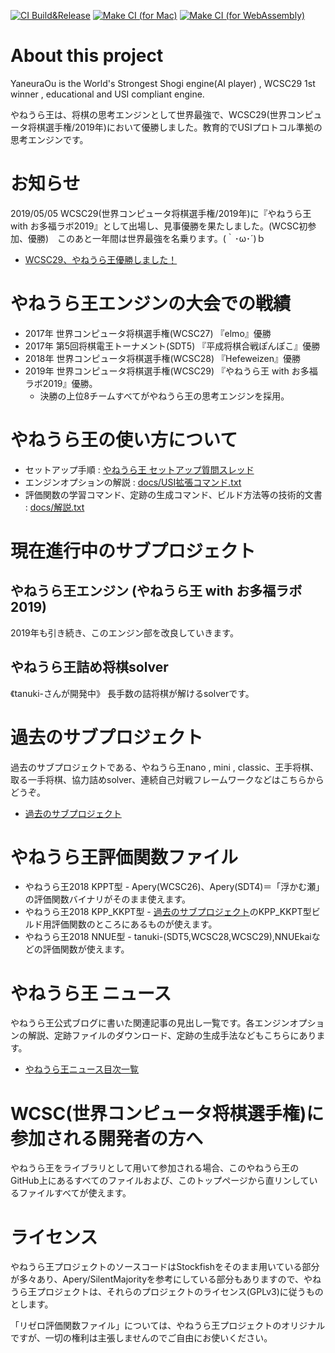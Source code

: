 [![CI Build&Release](https://github.com/mizar/YaneuraOu.wasm/actions/workflows/release.yml/badge.svg)](https://github.com/mizar/YaneuraOu.wasm/actions/workflows/release.yml)
[![Make CI (for Mac)](https://github.com/mizar/YaneuraOu.wasm/actions/workflows/make-mac.yml/badge.svg)](https://github.com/mizar/YaneuraOu.wasm/actions/workflows/make-mac.yml)
[![Make CI (for WebAssembly)](https://github.com/mizar/YaneuraOu.wasm/actions/workflows/make-wasm.yml/badge.svg)](https://github.com/mizar/YaneuraOu.wasm/actions/workflows/make-wasm.yml)

# About this project

YaneuraOu is the World's Strongest Shogi engine(AI player) , WCSC29 1st winner , educational and USI compliant engine.

やねうら王は、将棋の思考エンジンとして世界最強で、WCSC29(世界コンピュータ将棋選手権/2019年)において優勝しました。教育的でUSIプロトコル準拠の思考エンジンです。


# お知らせ

2019/05/05 WCSC29(世界コンピュータ将棋選手権/2019年)に『やねうら王 with お多福ラボ2019』として出場し、見事優勝を果たしました。(WCSC初参加、優勝)　このあと一年間は世界最強を名乗ります。(｀･ω･´)ｂ
- [WCSC29、やねうら王優勝しました！](http://yaneuraou.yaneu.com/2019/05/06/wcsc29%E3%80%81%E3%82%84%E3%81%AD%E3%81%86%E3%82%89%E7%8E%8B%E5%84%AA%E5%8B%9D%E3%81%97%E3%81%BE%E3%81%97%E3%81%9F%EF%BC%81/)


# やねうら王エンジンの大会での戦績

- 2017年 世界コンピュータ将棋選手権(WCSC27) 『elmo』優勝
- 2017年 第5回将棋電王トーナメント(SDT5) 『平成将棋合戦ぽんぽこ』優勝
- 2018年 世界コンピュータ将棋選手権(WCSC28) 『Hefeweizen』優勝
- 2019年 世界コンピュータ将棋選手権(WCSC29) 『やねうら王 with お多福ラボ2019』優勝。
  - 決勝の上位8チームすべてがやねうら王の思考エンジンを採用。


# やねうら王の使い方について

  - セットアップ手順 : [やねうら王 セットアップ質問スレッド](http://yaneuraou.yaneu.com/2017/05/04/%E3%82%84%E3%81%AD%E3%81%86%E3%82%89%E7%8E%8B-%E3%82%BB%E3%83%83%E3%83%88%E3%82%A2%E3%83%83%E3%83%97%E8%B3%AA%E5%95%8F%E3%82%B9%E3%83%AC%E3%83%83%E3%83%89/)
  - エンジンオプションの解説 : [docs/USI拡張コマンド.txt](docs/USI%E6%8B%A1%E5%BC%B5%E3%82%B3%E3%83%9E%E3%83%B3%E3%83%89.txt)
  - 評価関数の学習コマンド、定跡の生成コマンド、ビルド方法等の技術的文書 : [docs/解説.txt](/docs/%E8%A7%A3%E8%AA%AC.txt)


# 現在進行中のサブプロジェクト

## やねうら王エンジン (やねうら王 with お多福ラボ 2019)

2019年も引き続き、このエンジン部を改良していきます。

## やねうら王詰め将棋solver

《tanuki-さんが開発中》 長手数の詰将棋が解けるsolverです。

# 過去のサブプロジェクト

過去のサブプロジェクトである、やねうら王nano , mini , classic、王手将棋、取る一手将棋、協力詰めsolver、連続自己対戦フレームワークなどはこちらからどうぞ。

- [過去のサブプロジェクト](/docs/README2017.md)

# やねうら王評価関数ファイル

- やねうら王2018 KPPT型 - Apery(WCSC26)、Apery(SDT4)＝「浮かむ瀬」の評価関数バイナリがそのまま使えます。
- やねうら王2018 KPP_KKPT型 - [過去のサブプロジェクト](/docs/README2017.md)のKPP_KKPT型ビルド用評価関数のところにあるものが使えます。
- やねうら王2018 NNUE型 - tanuki-(SDT5,WCSC28,WCSC29),NNUEkaiなどの評価関数が使えます。

# やねうら王 ニュース

やねうら王公式ブログに書いた関連記事の見出し一覧です。各エンジンオプションの解説、定跡ファイルのダウンロード、定跡の生成手法などもこちらにあります。

  - [やねうら王ニュース目次一覧](docs/news.md)

# WCSC(世界コンピュータ将棋選手権)に参加される開発者の方へ

やねうら王をライブラリとして用いて参加される場合、このやねうら王のGitHub上にあるすべてのファイルおよび、このトップページから直リンしているファイルすべてが使えます。

# ライセンス

やねうら王プロジェクトのソースコードはStockfishをそのまま用いている部分が多々あり、Apery/SilentMajorityを参考にしている部分もありますので、やねうら王プロジェクトは、それらのプロジェクトのライセンス(GPLv3)に従うものとします。

「リゼロ評価関数ファイル」については、やねうら王プロジェクトのオリジナルですが、一切の権利は主張しませんのでご自由にお使いください。

